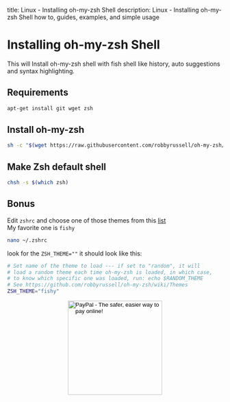 title: Linux - Installing oh-my-zsh Shell
description: Linux - Installing oh-my-zsh Shell how to, guides, examples, and simple usage

# Installing oh-my-zsh Shell

This will Install oh-my-zsh shell with fish shell like history, auto suggestions and syntax highlighting.

## Requirements

```bash
apt-get install git wget zsh
```

## Install oh-my-zsh

```bash
sh -c "$(wget https://raw.githubusercontent.com/robbyrussell/oh-my-zsh/master/tools/install.sh -O -)"
```

## Make Zsh default shell

```bash
chsh -s $(which zsh)
```

## Bonus

Edit `zshrc`
 and choose one of those themes from this [list](https://github.com/robbyrussell/oh-my-zsh/wiki/themes "oh-my-zsh themes")  
My favorite one is `fishy`

```bash
nano ~/.zshrc
```

look for the `ZSH_THEME=""` it should look like this:

```bash
# Set name of the theme to load --- if set to "random", it will
# load a random theme each time oh-my-zsh is loaded, in which case,
# to know which specific one was loaded, run: echo $RANDOM_THEME
# See https://github.com/robbyrussell/oh-my-zsh/wiki/Themes
ZSH_THEME="fishy"
```

<!-- Donation Button -->
<form action="https://www.paypal.com/cgi-bin/webscr" method="post" target="_top" align="center"><input type="hidden" name="cmd" value="_s-xclick"><input type="hidden" name="hosted_button_id" value="Q94AU5RUD4X6A"><input type="image" src="https://raw.githubusercontent.com/fire1ce/3os.org/gh-pages/assets/images/beerDonation.png" width="220px" border="0" name="submit" alt="PayPal - The safer, easier way to pay online!"><img alt="" border="0" src="https://www.paypalobjects.com/en_US/i/scr/pixel.gif" width="1" height="1"></form>
<!-- Donation Button -->